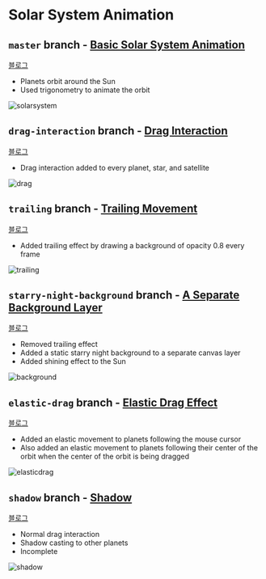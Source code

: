 # Solar System Animation

## `master` branch - [Basic Solar System Animation](https://github.com/joey-ful/SolarSystem)
[블로그](https://joey-ful.github.io/canvas/solar-system/)
- Planets orbit around the Sun
- Used trigonometry to animate the orbit

![solarsystem](https://user-images.githubusercontent.com/52592748/107965018-5772b680-6fed-11eb-99ee-aab74703420c.gif)

## `drag-interaction` branch - [Drag Interaction](https://github.com/joey-ful/SolarSystem/tree/drag-interaction)
[블로그](https://joey-ful.github.io/canvas/solar-system-drag/)
- Drag interaction added to every planet, star, and satellite

![drag](https://user-images.githubusercontent.com/52592748/108350706-e834d680-7227-11eb-9962-4092484e932e.gif)

## `trailing` branch - [Trailing Movement](https://github.com/joey-ful/SolarSystem/tree/trailing)
[블로그](https://joey-ful.github.io/canvas/solar-system-drag-upgrade/)
- Added trailing effect by drawing a background of opacity 0.8 every frame

![trailing](https://user-images.githubusercontent.com/52592748/108345252-63df5500-7221-11eb-931d-7d14f21ecea8.gif)

## `starry-night-background` branch - [A Separate Background Layer](https://github.com/joey-ful/SolarSystem/tree/starry-night-background)
[블로그](https://joey-ful.github.io/canvas/solar-system-drag-upgrade/)
- Removed trailing effect
- Added a static starry night background to a separate canvas layer
- Added shining effect to the Sun

![background](https://user-images.githubusercontent.com/52592748/108346069-55de0400-7222-11eb-967a-c5d52b0ae648.gif)


## `elastic-drag` branch - [Elastic Drag Effect](https://github.com/joey-ful/SolarSystem/tree/elastic-drag)
[블로그](https://joey-ful.github.io/canvas/solar-system-elastic-drag/)

- Added an elastic movement to planets following the mouse cursor
- Also added an elastic movement to planets following their center of the orbit when the center of the orbit is being dragged

![elasticdrag](https://user-images.githubusercontent.com/52592748/108351949-81b0b800-7229-11eb-937f-afcf13c5879e.gif)


## `shadow` branch - [Shadow](https://github.com/joey-ful/SolarSystem/tree/shadow)
[블로그](https://joey-ful.github.io/canvas/solar-system-shadow/)
- Normal drag interaction
- Shadow casting to other planets
- Incomplete

![shadow](https://user-images.githubusercontent.com/52592748/108364347-50d87f00-7239-11eb-96cc-126b93ced7f7.gif)
